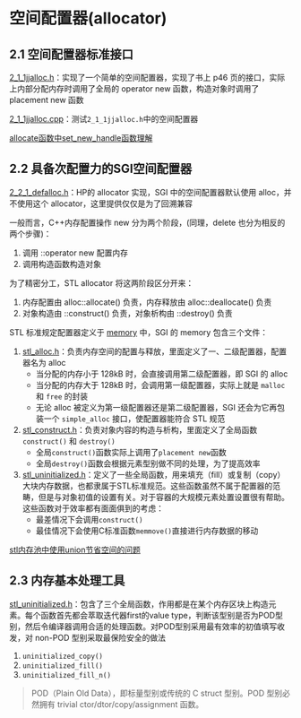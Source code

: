 # 空间配置器(allocator)

## 2.1 空间配置器标准接口
[2_1_1jjalloc.h](2_1_1_jjalloc.h)：实现了一个简单的空间配置器，实现了书上 p46 页的接口，实际上内部分配内存时调用了全局的 operator new 函数，构造对象时调用了 placement new 函数

[2_1_1jjalloc.cpp](2_1_1_jjalloc.cpp)：测试`2_1_1jjalloc.h`中的空间配置器

[allocate函数中set_new_handle函数理解](https://blog.csdn.net/qq_14982047/article/details/50732568)

## 2.2 具备次配置力的SGI空间配置器

[2_2_1_defalloc.h](2_2_1_defalloc.h)：HP的 allocator 实现，SGI 中的空间配置器默认使用 alloc，并不使用这个 allocator，这里提供仅仅是为了回溯兼容

一般而言，C++内存配置操作 new 分为两个阶段，(同理，delete 也分为相反的两个步骤)：
1. 调用 ::operator new 配置内存
2. 调用构造函数构造对象

为了精密分工，STL allocator 将这两阶段区分开来：
1. 内存配置由 alloc::allocate() 负责，内存释放由 alloc::deallocate() 负责
2. 对象构造由 ::construct() 负责，对象析构由 ::destroy() 负责

STL 标准规定配置器定义于 [memory](2_2_2_memory) 中，SGI 的 memory 包含三个文件：
1. [stl_alloc.h](2_2_4_stl_alloc.h)：负责内存空间的配置与释放，里面定义了一、二级配置器，配置器名为 alloc
   - 当分配的内存小于 128kB 时，会直接调用第二级配置器，即 SGI 的 alloc
   - 当分配的内存大于 128kB 时，会调用第一级配置器，实际上就是 `malloc` 和 `free` 的封装
   - 无论 alloc 被定义为第一级配置器还是第二级配置器，SGI 还会为它再包装一个 `simple_alloc` 接口，使配置器能符合 STL 规范
2. [stl_construct.h](2_2_3_stl_construct.h)：负责对象内容的构造与析构，里面定义了全局函数 `construct()` 和 `destroy()`
   - 全局`construct()`函数实际上调用了`placement new`函数
   - 全局`destroy()`函数会根据元素型别做不同的处理，为了提高效率
3. [stl_uninitialized.h](2_3_1_stl_uninitialized.h)：定义了一些全局函数，用来填充（fill）或复制（copy）大块内存数据，也都隶属于STL标准规范。这些函数虽然不属于配置器的范畴，但是与对象初值的设置有关。对于容器的大规模元素处置设置很有帮助。这些函数对于效率都有面面俱到的考虑：
   - 最差情况下会调用`construct()`
   - 最佳情况下会使用C标准函数`memmove()`直接进行内存数据的移动

[stl内存池中使用union节省空间的问题](https://segmentfault.com/q/1010000006209284)

## 2.3 内存基本处理工具

[stl_uninitialized.h](2_3_1_stl_uninitialized.h)：包含了三个全局函数，作用都是在某个内存区块上构造元素。每个函数首先都会萃取迭代器first的value type，判断该型别是否为POD型别，然后令编译器调用合适的处理函数。对POD型别采用最有效率的初值填写收发，对 non-POD 型别采取最保险安全的做法
1. `uninitialized_copy()`
2. `uninitialized_fill()`
3. `uninitialized_fill_n()`

> POD（Plain Old Data），即标量型别或传统的 C struct 型别。POD 型别必然拥有 trivial ctor/dtor/copy/assignment 函数。